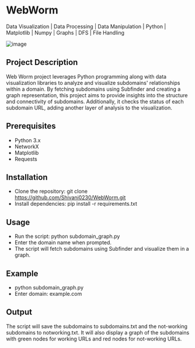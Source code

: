 # WebWorm
Data Visualization | Data Processing | Data Manipulation | Python | Matplotlib | Numpy | Graphs | DFS | File Handling

![image](https://github.com/Shivani0230/WebWorm/assets/166192409/c9bf5127-2cc7-46df-aebc-b9458164bfce)

## Project Description
Web Worm project leverages Python programming along with data visualization libraries to analyze and visualize subdomains' relationships within a domain. By fetching subdomains using Subfinder and creating a graph representation, this project aims to provide insights into the structure and connectivity of subdomains. Additionally, it checks the status of each subdomain URL, adding another layer of analysis to the visualization.

## Prerequisites
- Python 3.x
- NetworkX
- Matplotlib
- Requests

## Installation
- Clone the repository: git clone https://github.com/Shivani0230/WebWorm.git
- Install dependencies: pip install -r requirements.txt

## Usage
- Run the script: python subdomain_graph.py
- Enter the domain name when prompted.
- The script will fetch subdomains using Subfinder and visualize them in a graph.

## Example
- python subdomain_graph.py
- Enter domain: example.com

## Output
The script will save the subdomains to subdomains.txt and the not-working subdomains to notworking.txt. It will also display a graph of the subdomains with green nodes for working URLs and red nodes for not-working URLs.

